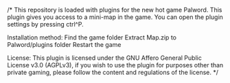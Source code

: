 /*
This repository is loaded with plugins for the new hot game Palword. This plugin gives you access to a mini-map in the game. You can open the plugin settings by pressing ctrl^P.

Installation method:
Find the game folder
Extract Map.zip to Palword/plugins folder
Restart the game

License:
This plugin is licensed under the GNU Affero General Public License v3.0 (AGPLv3), if you wish to use the plugin for purposes other than private gaming, please follow the content and regulations of the license. 
*/
